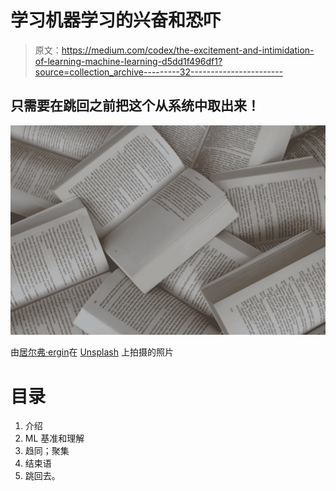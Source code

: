 # 学习机器学习的兴奋和恐吓

> 原文：<https://medium.com/codex/the-excitement-and-intimidation-of-learning-machine-learning-d5dd1f496df1?source=collection_archive---------32----------------------->

## 只需要在跳回之前把这个从系统中取出来！

![](img/1150bb5827487571b0494e088757276d.png)

由[居尔弗·ergi̇n](https://unsplash.com/@gulfergin_01?utm_source=medium&utm_medium=referral)在 [Unsplash](https://unsplash.com?utm_source=medium&utm_medium=referral) 上拍摄的照片

# 目录

1.  介绍
2.  ML 基准和理解
3.  趋同；聚集
4.  结束语
5.  跳回去。
